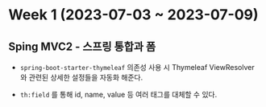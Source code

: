 # Week 1 (2023-07-03 ~ 2023-07-09)

## Sping MVC2 - 스프링 통합과 폼
- `spring-boot-starter-thymeleaf` 의존성 사용 시 Thymeleaf ViewResolver 와 관련된 상세한 설정들을 자동화 해준다.

- `th:field` 를 통해 id, name, value 등 여러 태그를 대체할 수 있다.